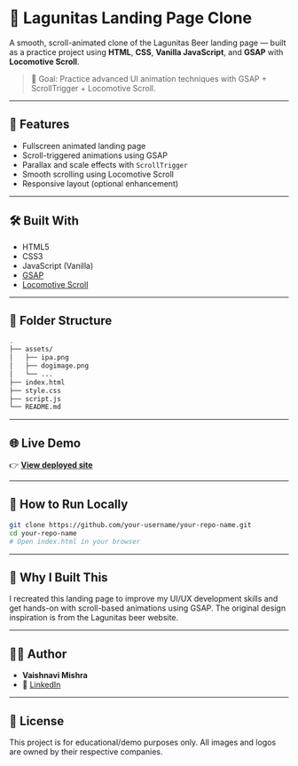 
# 🍺 Lagunitas Landing Page Clone

A smooth, scroll-animated clone of the Lagunitas Beer landing page — built as a practice project using **HTML**, **CSS**, **Vanilla JavaScript**, and **GSAP** with **Locomotive Scroll**.

> 🎯 Goal: Practice advanced UI animation techniques with GSAP + ScrollTrigger + Locomotive Scroll.

---

## 🚀 Features

- Fullscreen animated landing page
- Scroll-triggered animations using GSAP
- Parallax and scale effects with `ScrollTrigger`
- Smooth scrolling using Locomotive Scroll
- Responsive layout (optional enhancement)

---

## 🛠️ Built With

- HTML5
- CSS3
- JavaScript (Vanilla)
- [GSAP](https://greensock.com/gsap/)
- [Locomotive Scroll](https://locomotivemtl.github.io/locomotive-scroll/)

---

## 📂 Folder Structure

```bash
.
├── assets/
│   ├── ipa.png
│   ├── dogimage.png
│   └── ...
├── index.html
├── style.css
├── script.js
└── README.md
```

---

## 🌐 Live Demo

👉 [**View deployed site**](https://vsnvim.github.io/Lagunitas-Landing-Page/)

---

## 🧩 How to Run Locally

```bash
git clone https://github.com/your-username/your-repo-name.git
cd your-repo-name
# Open index.html in your browser
```

---

## 🎯 Why I Built This

I recreated this landing page to improve my UI/UX development skills and get hands-on with scroll-based animations using GSAP. The original design inspiration is from the Lagunitas beer website.

---

## 🙋‍♀️ Author

- **Vaishnavi Mishra**
- 🔗 [LinkedIn](https://www.linkedin.com/in/vaishnavimishra1123/)

---

## 📜 License

This project is for educational/demo purposes only. All images and logos are owned by their respective companies.
